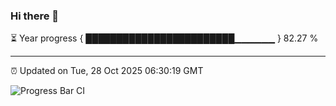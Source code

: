 ### Hi there 👋

⏳ Year progress { ████████████████████████▁▁▁▁▁▁ } 82.27 %

---

⏰ Updated on Tue, 28 Oct 2025 06:30:19 GMT

![Progress Bar CI](https://github.com/liununu/liununu/workflows/Progress%20Bar%20CI/badge.svg)
